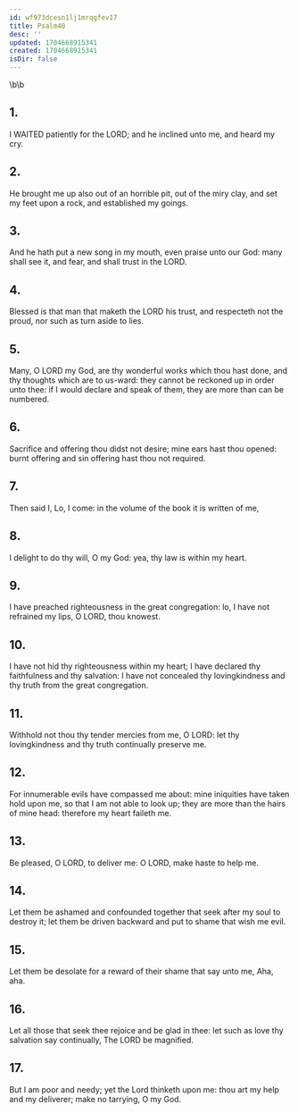 ```yaml
---
id: wf973dcesn1lj1mrqgfev17
title: Psalm40
desc: ''
updated: 1704668915341
created: 1704668915341
isDir: false
---
```

\b\b
## 1.
I WAITED patiently for the LORD; and he inclined unto me, and heard my cry.
## 2.
He brought me up also out of an horrible pit, out of the miry clay, and set my feet upon a rock, and established my goings.
## 3.
And he hath put a new song in my mouth, even praise unto our God: many shall see it, and fear, and shall trust in the LORD.
## 4.
Blessed is that man that maketh the LORD his trust, and respecteth not the proud, nor such as turn aside to lies.
## 5.
Many, O LORD my God, are thy wonderful works which thou hast done, and thy thoughts which are to us-ward: they cannot be reckoned up in order unto thee: if I would declare and speak of them, they are more than can be numbered.
## 6.
Sacrifice and offering thou didst not desire; mine ears hast thou opened: burnt offering and sin offering hast thou not required.
## 7.
Then said I, Lo, I come: in the volume of the book it is written of me,
## 8.
I delight to do thy will, O my God: yea, thy law is within my heart.
## 9.
I have preached righteousness in the great congregation: lo, I have not refrained my lips, O LORD, thou knowest.
## 10.
I have not hid thy righteousness within my heart; I have declared thy faithfulness and thy salvation: I have not concealed thy lovingkindness and thy truth from the great congregation.
## 11.
Withhold not thou thy tender mercies from me, O LORD: let thy lovingkindness and thy truth continually preserve me.
## 12.
For innumerable evils have compassed me about: mine iniquities have taken hold upon me, so that I am not able to look up; they are more than the hairs of mine head: therefore my heart faileth me.
## 13.
Be pleased, O LORD, to deliver me: O LORD, make haste to help me.
## 14.
Let them be ashamed and confounded together that seek after my soul to destroy it; let them be driven backward and put to shame that wish me evil.
## 15.
Let them be desolate for a reward of their shame that say unto me, Aha, aha.
## 16.
Let all those that seek thee rejoice and be glad in thee: let such as love thy salvation say continually, The LORD be magnified.
## 17.
But I am poor and needy; yet the Lord thinketh upon me: thou art my help and my deliverer; make no tarrying, O my God.
